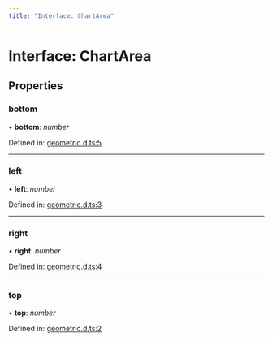 ```yaml
---
title: "Interface: ChartArea"
---
```


# Interface: ChartArea

## Properties

### bottom

• **bottom**: *number*

Defined in: [geometric.d.ts:5](https://github.com/chartjs/Chart.js/blob/b319f2cf/types/geometric.d.ts#L5)

___

### left

• **left**: *number*

Defined in: [geometric.d.ts:3](https://github.com/chartjs/Chart.js/blob/b319f2cf/types/geometric.d.ts#L3)

___

### right

• **right**: *number*

Defined in: [geometric.d.ts:4](https://github.com/chartjs/Chart.js/blob/b319f2cf/types/geometric.d.ts#L4)

___

### top

• **top**: *number*

Defined in: [geometric.d.ts:2](https://github.com/chartjs/Chart.js/blob/b319f2cf/types/geometric.d.ts#L2)
